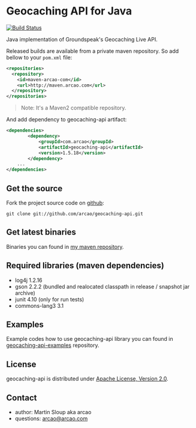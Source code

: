 Geocaching API for Java
=======================
[![Build Status](https://travis-ci.orgarcao/geocaching-api.png)](https://travis-ci.org/arcao/geocaching-api)

Java implementation of Groundspeak's Geocaching Live API.

Released builds are available from a private maven repository. So add bellow to
your `pom.xml` file:

```xml
<repositories>
  <repository>
    <id>maven-arcao-com</id>
    <url>http://maven.arcao.com</url>
  </repository>
</repositories>
```

> Note: It's a Maven2 compatible repository.

And add dependency to geocaching-api artifact:

```xml
<dependencies>
		<dependency>
			<groupId>com.arcao</groupId>
			<artifactId>geocaching-api</artifactId>
			<version>1.5.18</version>
		</dependency>
    ...
</dependencies>
```

Get the source
--------------

Fork the project source code on [github][geocaching-api]:

	git clone git://github.com/arcao/geocaching-api.git

Get latest binaries
-------------------

Binaries you can found in [my maven repository][binaries].

Required libraries (maven dependencies)
---------------------------------------

- log4j 1.2.16
- gson 2.2.2 (bundled and realocated classpath in release / snapshot jar archive)
- junit 4.10 (only for run tests)
- commons-lang3 3.1

Examples
--------

Example codes how to use geocaching-api library you can found in [geocaching-api-examples] repository.

License
-------

geocaching-api is distributed under [Apache License, Version 2.0][license].

Contact
-------

- author: Martin Sloup aka arcao
- questions: arcao@arcao.com

[license]: http://www.apache.org/licenses/LICENSE-2.0
[geocaching-api]: https://github.com/arcao/geocaching-api
[geocaching-api-examples]: https://github.com/arcao/geocaching-api-examples
[binaries]: http://maven.arcao.com/com/arcao/geocaching-api/